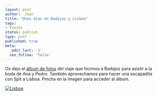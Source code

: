 ```yaml
---
layout: post
author:  Joan
title: "Unos días en Badajoz y Lisboa"
tags:
- Viajes
status: publish
type: post
published: true
meta:
  _edit_last: '3'
  seo_follow: 'false'
---
```

Os dejo el <a href="http://www.flickr.com/photos/lerion/sets/72157622489254794/detail/">álbum de fotos</a> del viaje que hicimos a Badajoz para asistir a la boda de Ana y Pedro. También aprovechamos para hacer una escapadita con Spit a Lisboa. Pincha en la imagen para acceder al álbum.

<a href="http://www.flickr.com/photos/lerion/sets/72157622365103839/detail/"><img src="http://farm3.static.flickr.com/2620/3969296151_3087fa947c_z.jpg" alt="Lisboa" /></a>
